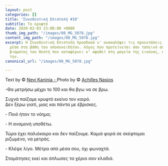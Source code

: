 ```yaml
---
layout: post
categories: []
title: 'Συνοδευτική Επιστολή #10'
subtitle: Το κρυφτό
date: 2020-02-03 23:00:00 +0000
thumb_img_path: "/images/08_MG_5078.jpg"
content_img_path: "/images/08_MG_5078.jpg"
excerpt: Η Συνοδευτική Επιστολή προσδοκά ν' ανακαλύψει τις προεκτάσεις της εικόνας
  μέσα στα βάθη του υποσυνειδήτου. Λόγος που προτείνεται σαν ταπεινό απαύγασμα του
  βιώματος του θεατή που καταφέρνει ν’ αφηθεί στη μαγεία της εικόνας, επαναδημιουργώντας
  την.
canonical_url: "/images/08_MG_5078.jpg"

---
```

Text by © <a href="https://www.facebook.com/nevi.kaninia" target="blank">Nevi Kaninia - </a>Photo by © <a href="https://anikon.org/" target="blank">Achilles Nasios</a>

\-Θα μετρήσω μέχρι το 100 και θα βγω να σε βρω.

Συχνά παίζαμε κρυφτό εκείνο τον καιρό.  
Δεν ξέρω γιατί, μιας και πάντα με έβρισκες.

\- Ποιό ήταν το νόημα;

\- Η αναμονή υποθέτω.

Τώρα έχει παλιόκαιρο και δεν παίζουμε. Καμιά φορά σε σκέφτομαι ριζωμένο, να μετράς.

\- Κλέψε λίγο. Mέτρα από μέσα σου, όχι φωναχτά.

Σταμάτησες εκεί και άπλωσες τα χέρια σαν κλαδιά.